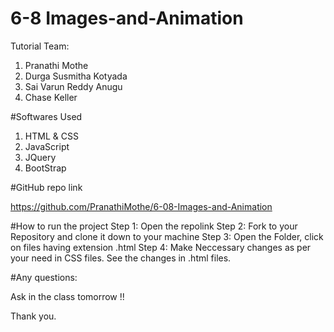 # 6-8 Images-and-Animation
Tutorial Team:

1. Pranathi Mothe
2. Durga Susmitha Kotyada
3. Sai Varun Reddy Anugu
4. Chase Keller

#Softwares Used

1. HTML & CSS
2. JavaScript
3. JQuery
4. BootStrap

#GitHub repo link

https://github.com/PranathiMothe/6-08-Images-and-Animation

#How to run the project
Step 1: Open the repolink
Step 2: Fork to your Repository and clone it down to your machine
Step 3: Open the Folder, click on files having extension .html 
Step 4: Make Neccessary changes as per your need in CSS files. See the changes in .html files.

#Any questions: 

Ask in the class tomorrow !!

Thank you.







